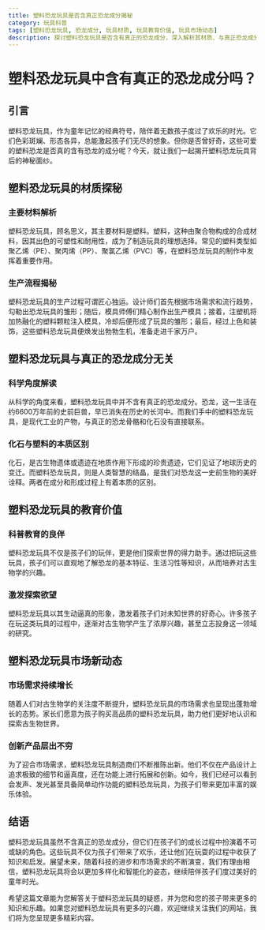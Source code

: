 ```yaml
---
title: 塑料恐龙玩具是否含真正恐龙成分揭秘
category: 玩具科普
tags: [塑料恐龙玩具, 恐龙成分, 玩具材质, 玩具教育价值, 玩具市场动态]
description: 探讨塑料恐龙玩具是否含有真正的恐龙成分，深入解析其材质、与真正恐龙成分的区别，同时介绍其教育价值和市场新动态，为你揭开塑料恐龙玩具背后的秘密。
---
```


# 塑料恐龙玩具中含有真正的恐龙成分吗？

## 引言

塑料恐龙玩具，作为童年记忆的经典符号，陪伴着无数孩子度过了欢乐的时光。它们色彩斑斓、形态各异，总能激起孩子们无尽的想象。但你是否曾好奇，这些可爱的塑料恐龙是否真的含有恐龙的成分呢？今天，就让我们一起揭开塑料恐龙玩具背后的神秘面纱。

## 塑料恐龙玩具的材质探秘

### 主要材料解析

塑料恐龙玩具，顾名思义，其主要材料是塑料。塑料，这种由聚合物构成的合成材料，因其出色的可塑性和耐用性，成为了制造玩具的理想选择。常见的塑料类型如聚乙烯（PE）、聚丙烯（PP）、聚氯乙烯（PVC）等，在塑料恐龙玩具的制作中发挥着重要作用。

### 生产流程揭秘

塑料恐龙玩具的生产过程可谓匠心独运。设计师们首先根据市场需求和流行趋势，勾勒出恐龙玩具的雏形；随后，模具师傅们精心制作出生产模具；接着，注塑机将加热融化的塑料颗粒注入模具，冷却后便形成了玩具的雏形；最后，经过上色和装饰，这些塑料恐龙玩具便焕发出勃勃生机，准备走进千家万户。

## 塑料恐龙玩具与真正的恐龙成分无关

### 科学角度解读

从科学的角度来看，塑料恐龙玩具中并不含有真正的恐龙成分。恐龙，这一生活在约6600万年前的史前巨兽，早已消失在历史的长河中。而我们手中的塑料恐龙玩具，是现代工业的产物，与真正的恐龙骨骼和化石没有直接联系。

### 化石与塑料的本质区别

化石，是古生物遗体或遗迹在地质作用下形成的珍贵遗迹，它们见证了地球历史的变迁。而塑料恐龙玩具，则是人类智慧的结晶，是我们对恐龙这一史前生物的美好诠释。两者在成分和形成过程上有着本质的区别。

## 塑料恐龙玩具的教育价值

### 科普教育的良伴

塑料恐龙玩具不仅是孩子们的玩伴，更是他们探索世界的得力助手。通过把玩这些玩具，孩子们可以直观地了解恐龙的基本特征、生活习性等知识，从而培养对古生物学的兴趣。

### 激发探索欲望

塑料恐龙玩具以其生动逼真的形象，激发着孩子们对未知世界的好奇心。许多孩子在玩这类玩具的过程中，逐渐对古生物学产生了浓厚兴趣，甚至立志投身这一领域的研究。

## 塑料恐龙玩具市场新动态

### 市场需求持续增长

随着人们对古生物学的关注度不断提升，塑料恐龙玩具的市场需求也呈现出蓬勃增长的态势。家长们愿意为孩子购买高品质的塑料恐龙玩具，助力他们更好地认识和探索古生物世界。

### 创新产品层出不穷

为了迎合市场需求，塑料恐龙玩具制造商们不断推陈出新。他们不仅在产品设计上追求极致的细节和逼真度，还在功能上进行拓展和创新。如今，我们已经可以看到会发声、发光甚至具备简单动作功能的塑料恐龙玩具，为孩子们带来更加丰富的娱乐体验。

## 结语

塑料恐龙玩具虽然不含真正的恐龙成分，但它们在孩子们的成长过程中扮演着不可或缺的角色。这些玩具不仅为孩子们带来了欢乐，还让他们在玩耍的过程中收获了知识和启发。展望未来，随着科技的进步和市场需求的不断演变，我们有理由相信，塑料恐龙玩具将会以更加多样化和智能化的姿态，继续陪伴孩子们度过美好的童年时光。

希望这篇文章能为您解答关于塑料恐龙玩具的疑惑，并为您和您的孩子带来更多的知识和乐趣。如果您对塑料恐龙玩具有更多的兴趣，欢迎继续关注我们的网站，我们将为您呈现更多精彩内容。